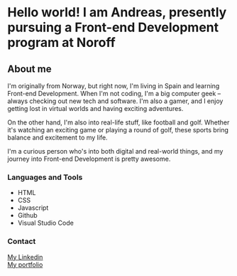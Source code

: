 <h1>Hello world! I am Andreas, presently pursuing a Front-end Development program at Noroff</h1>

<h2>About me</h2>
I'm originally from Norway, but right now, I'm living in Spain and learning Front-end Development. When I'm not coding, I'm a big computer geek – always checking out new tech and software. I'm also a gamer, and I enjoy getting lost in virtual worlds and having exciting adventures.

On the other hand, I'm also into real-life stuff, like football and golf. Whether it's watching an exciting game or playing a round of golf, these sports bring balance and excitement to my life.

I'm a curious person who's into both digital and real-world things, and my journey into Front-end Development is pretty awesome.

### Languages and Tools
- HTML
- CSS
- Javascript
- Github
- Visual Studio Code

### Contact
[My Linkedin](https://www.linkedin.com/in/andreas-ulvund-98066376/)
<br>
[My portfolio](https://flourishing-truffle-62886f.netlify.app/)
